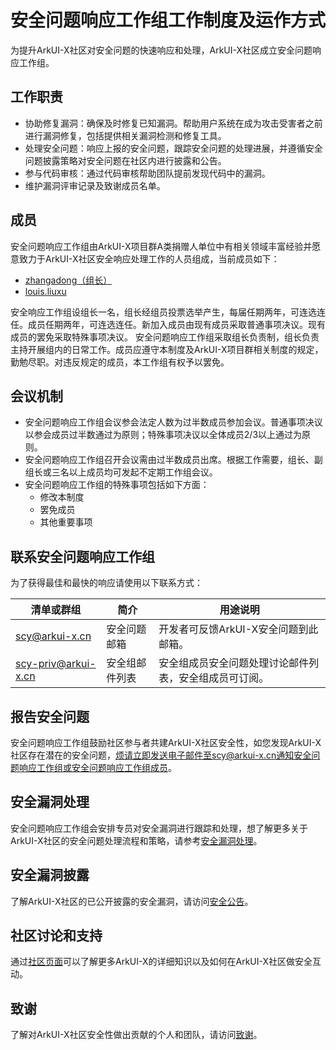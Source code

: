 # 安全问题响应工作组工作制度及运作方式

为提升ArkUI-X社区对安全问题的快速响应和处理，ArkUI-X社区成立安全问题响应工作组。

## 工作职责

+ 协助修复漏洞：确保及时修复已知漏洞。帮助用户系统在成为攻击受害者之前进行漏洞修复，包括提供相关漏洞检测和修复工具。
+ 处理安全问题：响应上报的安全问题，跟踪安全问题的处理进展，并遵循安全问题披露策略对安全问题在社区内进行披露和公告。
+ 参与代码审核：通过代码审核帮助团队提前发现代码中的漏洞。
+ 维护漏洞评审记录及致谢成员名单。

## 成员

安全问题响应工作组由ArkUI-X项目群A类捐赠人单位中有相关领域丰富经验并愿意致力于ArkUI-X社区安全响应处理工作的人员组成，当前成员如下：

+ [zhangadong（组长）](https://gitee.com/zhangadong)
+ [louis.liuxu](https://gitee.com/louis_liuxu)

安全响应工作组设组长一名，组长经组员投票选举产生，每届任期两年，可连选连任。成员任期两年，可连选连任。新加入成员由现有成员采取普通事项决议。现有成员的罢免采取特殊事项决议。
安全问题响应工作组采取组长负责制，组长负责主持开展组内的日常工作。成员应遵守本制度及ArkUI-X项目群相关制度的规定，勤勉尽职。对违反规定的成员，本工作组有权予以罢免。

## 会议机制

- 安全问题响应工作组会议参会法定人数为过半数成员参加会议。普通事项决议以参会成员过半数通过为原则；特殊事项决议以全体成员2/3以上通过为原则。
- 安全问题响应工作组召开会议需由过半数成员出席。根据工作需要，组长、副组长或三名以上成员均可发起不定期工作组会议。
- 安全问题响应工作组的特殊事项包括如下方面：
    - 修改本制度
    - 罢免成员
    - 其他重要事项

## 联系安全问题响应工作组

为了获得最佳和最快的响应请使用以下联系方式：

| 清单或群组                             | 简介    | 用途说明                                                       |
| -------------------------------------- | ------- | ------------------------------------------------------------ |
| scy@arkui-x.cn                 | 安全问题邮箱 | 开发者可反馈ArkUI-X安全问题到此邮箱。 |
| scy-priv@arkui-x.cn            | 安全组邮件列表| 安全组成员安全问题处理讨论邮件列表，安全组成员可订阅。 |

## 报告安全问题

安全问题响应工作组鼓励社区参与者共建ArkUI-X社区安全性，如您发现ArkUI-X社区存在潜在的安全问题，烦请立即发送电子邮件至scy@arkui-x.cn通知安全问题响应工作组或安全问题响应工作组[成员](#成员)。

## 安全漏洞处理

安全问题响应工作组会安排专员对安全漏洞进行跟踪和处理，想了解更多关于ArkUI-X社区的安全问题处理流程和策略，请参考[安全漏洞处理](./security-process/README.md)。

## 安全漏洞披露

了解ArkUI-X社区的已公开披露的安全漏洞，请访问[安全公告](./security-process/security-disclosure.md)。

## 社区讨论和支持

通过[社区页面](https://gitee.com/arkui-x)可以了解更多ArkUI-X的详细知识以及如何在ArkUI-X社区做安全互动。

## 致谢

了解对ArkUI-X社区安全性做出贡献的个人和团队，请访问[致谢](./security-process/Acknowledgements.md)。
